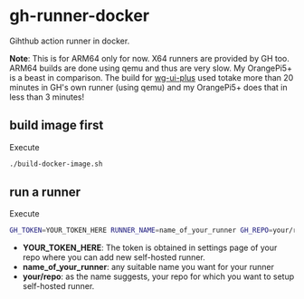 # gh-runner-docker
Gihthub action runner in docker.

**Note**: This is for ARM64 only for now. X64 runners are provided by GH too. ARM64 builds are done using qemu and thus are very slow. My OrangePi5+ is a beast in comparison. The build for [wg-ui-plus](https://github.com/vijaygill/wg-ui-plus) used totake more than 20 minutes in GH's own runner (using qemu) and my OrangePi5+ does that in less than 3 minutes!

## build image first
Execute 
```bash
./build-docker-image.sh
```
## run a runner
Execute
```bash
GH_TOKEN=YOUR_TOKEN_HERE RUNNER_NAME=name_of_your_runner GH_REPO=your/repo ./run-container.sh
```
* **YOUR_TOKEN_HERE**: The token is obtained in settings page of your repo where you can add new self-hosted runner.
* **name_of_your_runner**: any suitable name you want for your runner
* **your/repo**: as the name suggests, your repo for which you want to setup self-hosted runner.
